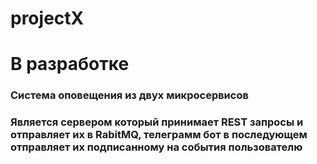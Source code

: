 # projectX 
# В разработке
### Система оповещения из двух микросервисов
### Является сервером который принимает REST запросы и отправляет их в RabitMQ, телеграмм бот в последующем отправляет их подписанному на события пользователю
